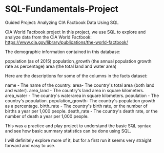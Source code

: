 # SQL-Fundamentals-Project
Guided Project: Analyzing CIA Factbook Data Using SQL

CIA World Factbook project
In this project, we use SQL to explore and analyze data from the CIA World Factbook: https://www.cia.gov/library/publications/the-world-factbook/

The demographic information contained in this database:

population (as of 2015)
population_growth (the annual population growth rate as percentage)
area (the total land and water area)

Here are the descriptions for some of the columns in the facts dataset:

name - The name of the country.
area- The country's total area (both land and water).
area_land - The country's land area in square kilometers.
area_water - The country's waterarea in square kilometers.
population - The country's population.
population_growth- The country's population growth as a percentage.
birth_rate - The country's birth rate, or the number of births a year per 1,000 people.
death_rate - The country's death rate, or the number of death a year per 1,000 people.

This was a practice and play project to understand the basic SQL syntax and see how basic summary statistics can be done using SQL.

I will definitely explore more of it, but for a first run it seems very straight forward and easy to use.
